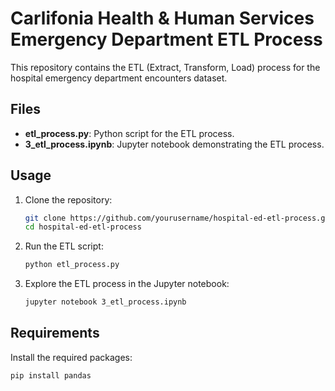 # Carlifonia Health & Human Services Emergency Department ETL Process

This repository contains the ETL (Extract, Transform, Load) process for the hospital emergency department encounters dataset.

## Files

- **etl_process.py**: Python script for the ETL process.
- **3_etl_process.ipynb**: Jupyter notebook demonstrating the ETL process.

## Usage

1. Clone the repository:
    ```bash
    git clone https://github.com/yourusername/hospital-ed-etl-process.git
    cd hospital-ed-etl-process
    ```

2. Run the ETL script:
    ```bash
    python etl_process.py
    ```

3. Explore the ETL process in the Jupyter notebook:
    ```bash
    jupyter notebook 3_etl_process.ipynb
    ```

## Requirements

Install the required packages:
```bash
pip install pandas

